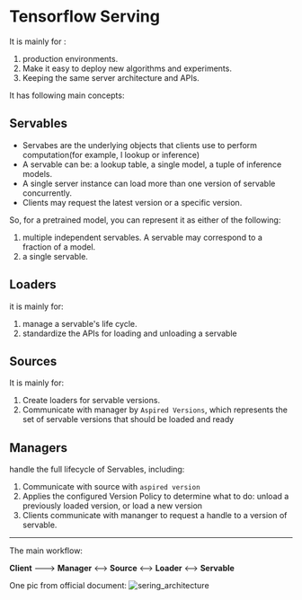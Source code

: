 # Tensorflow Serving

It is mainly for :

1. production environments.
1. Make it easy to deploy new algorithms and experiments.
1. Keeping the same server architecture and APIs.

It has following main concepts:

## Servables
* Servabes are the underlying objects that clients use to perform computation(for example, l lookup or inference)
* A servable can be: a lookup table, a single model, a tuple of inference models.
* A single server instance can load more than one version of servable concurrently.
* Clients may request the latest version or a specific version.

So, for a pretrained model, you can represent it as either of the following:
1. multiple independent servables. A servable may correspond to a fraction of a model.
1. a single servable.

## Loaders

it is mainly for:
1. manage a servable's life cycle.
1. standardize the APIs for loading and unloading a servable

## Sources

It is mainly for:
1. Create loaders for servable versions.
1. Communicate with manager by `Aspired Versions`, which represents the set of servable versions that should be loaded and ready

## Managers

handle the full lifecycle of Servables, including:
1. Communicate with source with `aspired version`
1. Applies the configured Version Policy to determine what to do: unload a previously loaded version, or load a new version
1. Clients communicate with mananger to request a handle to a version of servable.

---

The main workflow:

**Client** ---> **Manager** <--> **Source** <--> **Loader** <--> **Servable**

One pic from official document:
![sering_architecture](https://github.com/tensorflow/serving/blob/master/tensorflow_serving/g3doc/images/serving_architecture.svg)
